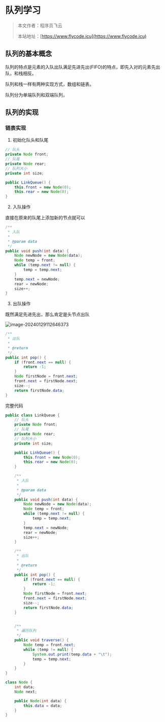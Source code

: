 # 队列学习
> 本文作者：程序员飞云
>
> 本站地址：[https://www.flycode.icu](https://www.flycode.icu)

## 队列的基本概念

队列的特点是元素的入队出队满足先进先出(FIFO)的特点，即先入对的元素先出队，和栈相反。

队列和栈一样有两种实现方式，数组和链表。

队列分为单端队列和双端队列，

## 队列的实现

### 链表实现

1. 初始化队头和队尾

```java
// 队头
private Node front;
// 队尾
private Node rear;
// 队列大小
private int size;

public LinkQueue() {
    this.front = new Node(0);
    this.rear = new Node(0);
}
```

2. 入队操作

直接在原来的队尾上添加新的节点就可以

```java
/**
 * 入队
 *
 * @param data
 */
public void push(int data) {
    Node newNode = new Node(data);
    Node temp = front;
    while (temp.next != null) {
        temp = temp.next;
    }
    temp.next = newNode;
    rear = newNode;
    size++;
}
```

3. 出队操作

既然满足先进先出，那么肯定是头节点出队

![image-20240129112646373](https://flycodeu-1314556962.cos.ap-nanjing.myqcloud.com//codeCenterImg/202401291130650.png)

```java
/**
 * 出队
 *
 * @return
 */
public int pop() {
    if (front.next == null) {
        return -1;
    }
    Node firstNode = front.next;
    front.next = firstNode.next;
    size--;
    return firstNode.data;
}
```



完整代码

```java
public class LinkQueue {
    // 队头
    private Node front;
    // 队尾
    private Node rear;
    // 队列大小
    private int size;

    public LinkQueue() {
        this.front = new Node(0);
        this.rear = new Node(0);
    }

    /**
     * 入队
     *
     * @param data
     */
    public void push(int data) {
        Node newNode = new Node(data);
        Node temp = front;
        while (temp.next != null) {
            temp = temp.next;
        }
        temp.next = newNode;
        rear = newNode;
        size++;
    }

    /**
     * 出队
     *
     * @return
     */
    public int pop() {
        if (front.next == null) {
            return -1;
        }
        Node firstNode = front.next;
        front.next = firstNode.next;
        size--;
        return firstNode.data;
    }


    /**
     * 遍历队列
     */
    public void traverse() {
        Node temp = front.next;
        while (temp != null) {
            System.out.print(temp.data + "\t");
            temp = temp.next;
        }
    }
}

class Node {
    int data;
    Node next;

    public Node(int data) {
        this.data = data;
    }
}
```

